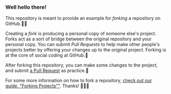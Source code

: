 ### Well hello there!

This repository is meant to provide an example for *forking* a repository on GitHub.🐱‍🚀

Creating a *fork* is producing a personal copy of someone else's project. Forks act as a sort of bridge between the original repository and your personal copy. You can submit *Pull Requests* to help make other people's projects better by offering your changes up to the original project. Forking is at the core of social coding at GitHub.👀

After forking this repository, you can make some changes to the project, and submit [a Pull Request](https://github.com/octocat/Spoon-Knife/pulls) as practice.🎁

For some more information on how to fork a repository, [check out our guide, "Forking Projects""](http://guides.github.com/overviews/forking/). Thanks! :sparkling_heart:🥨🍔
